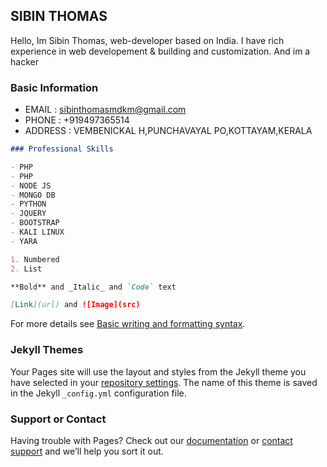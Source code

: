 ## SIBIN THOMAS

Hello, Im Sibin Thomas, web-developer based on India. I have rich experience in web developement & building and customization. And im a hacker

### Basic Information

- EMAIL : 
sibinthomasmdkm@gmail.com
- PHONE : 
+919497365514
- ADDRESS :
VEMBENICKAL H,PUNCHAVAYAL PO,KOTTAYAM,KERALA

```markdown
### Professional Skills

- PHP
- PHP
- NODE JS
- MONGO DB
- PYTHON
- JQUERY
- BOOTSTRAP
- KALI LINUX
- YARA

1. Numbered
2. List

**Bold** and _Italic_ and `Code` text

[Link](url) and ![Image](src)
```

For more details see [Basic writing and formatting syntax](https://docs.github.com/en/github/writing-on-github/getting-started-with-writing-and-formatting-on-github/basic-writing-and-formatting-syntax).

### Jekyll Themes

Your Pages site will use the layout and styles from the Jekyll theme you have selected in your [repository settings](https://github.com/SibinThomasQuad/resume/settings/pages). The name of this theme is saved in the Jekyll `_config.yml` configuration file.

### Support or Contact

Having trouble with Pages? Check out our [documentation](https://docs.github.com/categories/github-pages-basics/) or [contact support](https://support.github.com/contact) and we’ll help you sort it out.
